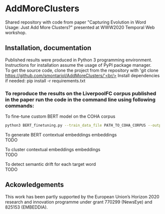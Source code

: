 # AddMoreClusters #
Shared repository with code from paper "Capturing Evolution in Word Usage: Just Add More Clusters?" presented at WWW2020 Temporal Web workshop.

## Installation, documentation ##

Published results were produced in Python 3 programming environment. Instructions for installation assume the usage of PyPI package manager.<br/>
To get the source code, clone the project from the repository with 'git clone https://github.com/smontariol/AddMoreClusters/'<br/>
Install dependencies if needed: pip install -r requirements.txt

### To reproduce the results on the LiverpoolFC corpus published in the paper run the code in the command line using following commands: ###

To fine-tune custom BERT model on the COHA corpus<br/>
```bash
python3 BERT_finetuning.py --train_data_file PATH_TO_COHA_CORPUS --output_dir PATH_TO_SAVED_MODEL --model_type bert --mlm --do_train --num_train_epochs 5 --per_gpu_train_batch_size 8 --model_name_or_path bert-base-uncased
```
To generate BERT contextual embeddings embeddings<br/>
TODO

To cluster contextual embeddings embeddings<br/>
TODO

To detect semantic drift for each target word<br/>
TODO

## Ackowledgements
This work has been partly supported by the European Union’s Horizon 2020 research and innovation programme under grant 770299 (NewsEye) and 825153 (EMBEDDIA).



